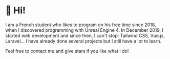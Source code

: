 # 👋 Hi!

I am a French student who likes to program on his free time since 2018, when I discovered programming with Unreal Engine 4. In December 2019, I started web development and since then, I can't stop: Tailwind CSS, Vue.js, Laravel... I have already done several projects but I still have a lot to learn.

Feel free to contact me and give stars if you like what I do!
